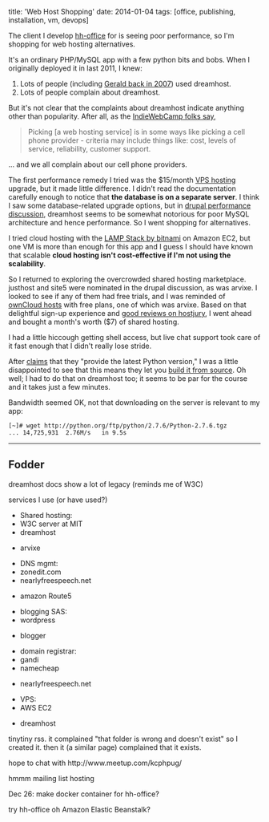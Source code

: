 title: 'Web Host Shopping'
date: 2014-01-04
tags: [office, publishing, installation, vm, devops]


<div class="text_cell_render border-box-sizing rendered_html">
<p>The client I develop <a href="https://bitbucket.org/DanC/hh-office">hh-office</a> for is seeing poor performance, so I'm shopping for web hosting alternatives.</p>
</div>
<div class="text_cell_render border-box-sizing rendered_html">
<p>It's an ordinary PHP/MySQL app with a few python bits and bobs. When I originally deployed it in last 2011, I knew:</p>
<ol style="list-style-type: decimal">
<li>Lots of people (including <a href="http://impressive.net/archives/fogo/20070109173322.GO5388@impressive.net">Gerald back in 2007</a>) used dreamhost.</li>
<li>Lots of people complain about dreamhost.</li>
</ol>
<p>But it's not clear that the complaints about dreamhost indicate anything other than popularity. After all, as the <a href="http://indiewebcamp.com/web_hosting">IndieWebCamp folks say</a>,</p>
<blockquote>
<p>Picking [a web hosting service] is in some ways like picking a cell phone provider - criteria may include things like: cost, levels of service, reliability, customer support.</p>
</blockquote>
<p>... and we all complain about our cell phone providers.</p>
</div>
<div class="text_cell_render border-box-sizing rendered_html">
<p>The first performance remedy I tried was the $15/month <a href="http://www.dreamhost.com/servers/vps/">VPS hosting</a> upgrade, but it made little difference. I didn't read the documentation carefully enough to notice that <strong>the database is on a separate server</strong>. I think I saw some database-related upgrade options, but in <a href="https://drupal.org/node/120736">drupal performance discussion</a>, dreamhost seems to be somewhat notorious for poor MySQL architecture and hence performance. So I went shopping for alternatives.</p>
</div>
<div class="text_cell_render border-box-sizing rendered_html">
<p>I tried cloud hosting with the <a href="http://bitnami.com/stack/lamp">LAMP Stack by bitnami</a> on Amazon EC2, but one VM is more than enough for this app and I guess I should have known that scalable <strong>cloud hosting isn't cost-effective if I'm not using the scalability</strong>.</p>
</div>
<div class="text_cell_render border-box-sizing rendered_html">
<p>So I returned to exploring the overcrowded shared hosting marketplace. justhost and site5 were nominated in the drupal discussion, as was arvixe. I looked to see if any of them had free trials, and I was reminded of <a href="http://owncloud.org/providers/">ownCloud hosts</a> with free plans, one of which was arvixe. Based on that delightful sign-up experience and <a href="http://www.hostjury.com/reviews/arvixe">good reviews on hostjury</a>, I went ahead and bought a month's worth ($7) of shared hosting.</p>
</div>
<div class="text_cell_render border-box-sizing rendered_html">
<p>I had a little hiccough getting shell access, but live chat support took care of it fast enough that I didn't really lose stride.</p>
<p>After <a href="http://www.arvixe.com/linux_web_hosting">claims</a> that they &quot;provide the latest Python version,&quot; I was a little disappointed to see that this means they let you <a href="http://blog.arvixe.com/create-your-own-python-enviroment-locally-in-your-shared-hosting-account/">build it from source</a>. Oh well; I had to do that on dreamhost too; it seems to be par for the course and it takes just a few minutes.</p>
<p>Bandwidth seemed OK, not that downloading on the server is relevant to my app:</p>
<pre><code>[~]# wget http://python.org/ftp/python/2.7.6/Python-2.7.6.tgz
... 14,725,931  2.76M/s   in 9.5s </code></pre>
</div>
<div class="text_cell_render border-box-sizing rendered_html">
<hr />
<h2 id="fodder">Fodder</h2>
</div>
<div class="text_cell_render border-box-sizing rendered_html">
<p>dreamhost docs show a lot of legacy (reminds me of W3C)</p>
</div>
<div class="text_cell_render border-box-sizing rendered_html">
<p>services I use (or have used?)</p>
<ul>
<li>Shared hosting:</li>
<li>W3C server at MIT</li>
<li>dreamhost</li>
<li><p>arvixe</p></li>
<li>DNS mgmt:</li>
<li>zonedit.com</li>
<li>nearlyfreespeech.net</li>
<li><p>amazon Route5</p></li>
<li>blogging SAS:</li>
<li>wordpress</li>
<li><p>blogger</p></li>
<li>domain registrar:</li>
<li>gandi</li>
<li>namecheap</li>
<li><p>nearlyfreespeech.net</p></li>
<li>VPS:</li>
<li>AWS EC2</li>
<li><p>dreamhost</p></li>
</ul>
</div>
<div class="text_cell_render border-box-sizing rendered_html">
<p>tinytiny rss. it complained &quot;that folder is wrong and doesn't exist&quot; so I created it. then it (a similar page) complained that it exists.</p>
</div>
<div class="text_cell_render border-box-sizing rendered_html">
<p>hope to chat with http://www.meetup.com/kcphpug/</p>
</div>
<div class="text_cell_render border-box-sizing rendered_html">
<p>hmmm mailing list hosting</p>
</div>
<div class="text_cell_render border-box-sizing rendered_html">
<p>Dec 26: make docker container for hh-office?</p>
</div>
<div class="text_cell_render border-box-sizing rendered_html">
<p>try hh-office oh Amazon Elastic Beanstalk?</p>
</div>